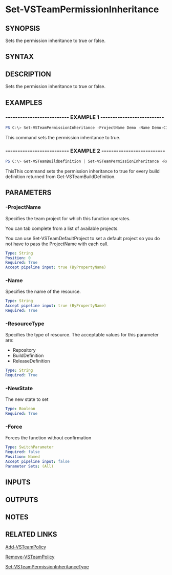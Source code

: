 


# Set-VSTeamPermissionInheritance

## SYNOPSIS

Sets the permission inheritance to true or false.

## SYNTAX

## DESCRIPTION

Sets the permission inheritance to true or false.

## EXAMPLES

### -------------------------- EXAMPLE 1 --------------------------

```PowerShell
PS C:\> Set-VSTeamPermissionInheritance -ProjectName Demo -Name Demo-CI -ResourceType BuildDefinition -NewState $true -Force
```

This command sets the permission inheritance to true.

### -------------------------- EXAMPLE 2 --------------------------

```PowerShell
PS C:\> Get-VSTeamBuildDefinition | Set-VSTeamPermissionInheritance -ResourceType BuildDefinition -NewState $true -Force
```

ThisThis command sets the permission inheritance to true for every build definition returned from Get-VSTeamBuildDefinition.

## PARAMETERS

### -ProjectName

Specifies the team project for which this function operates.

You can tab complete from a list of available projects.

You can use Set-VSTeamDefaultProject to set a default project so
you do not have to pass the ProjectName with each call.

```yaml
Type: String
Position: 0
Required: True
Accept pipeline input: true (ByPropertyName)
```

### -Name

Specifies the name of the resource.

```yaml
Type: String
Accept pipeline input: true (ByPropertyName)
Required: True
```

### -ResourceType

Specifies the type of resource. The acceptable values for this parameter are:

- Repository
- BuildDefinition
- ReleaseDefinition

```yaml
Type: String
Required: True
```

### -NewState

The new state to set

```yaml
Type: Boolean
Required: True
```

### -Force

Forces the function without confirmation

```yaml
Type: SwitchParameter
Required: false
Position: Named
Accept pipeline input: false
Parameter Sets: (All)
```

## INPUTS

## OUTPUTS

## NOTES

## RELATED LINKS

[Add-VSTeamPolicy](Add-VSTeamPolicy.md)

[Remove-VSTeamPolicy](Remove-VSTeamPolicy.md)

[Set-VSTeamPermissionInheritanceType](Set-VSTeamPermissionInheritanceType.md)

